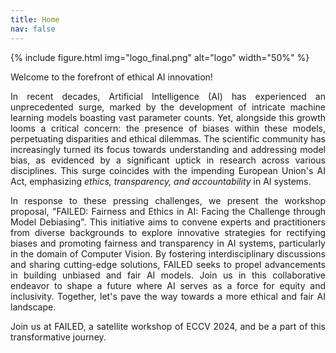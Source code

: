```yaml
---
title: Home
nav: false
---
```

{% include figure.html img="logo_final.png" alt="logo" width="50%" %}

<div style="text-align: justify">

Welcome to the forefront of ethical AI innovation! 

In recent decades, Artificial Intelligence (AI) has experienced an unprecedented surge, marked by the development of intricate machine learning models boasting vast parameter counts. Yet, alongside this growth looms a critical concern: the presence of biases within these models, perpetuating disparities and ethical dilemmas. The scientific community has increasingly turned its focus towards understanding and addressing model bias, as evidenced by a significant uptick in research across various disciplines. This surge coincides with the impending European Union's AI Act, emphasizing *ethics, transparency, and accountability* in AI systems. 

In response to these pressing challenges, we present the workshop proposal, "FAILED: Fairness and Ethics in AI: Facing the Challenge through Model Debiasing". This initiative aims to convene experts and practitioners from diverse backgrounds to explore innovative strategies for rectifying biases and promoting fairness and transparency in AI systems, particularly in the domain of Computer Vision. By fostering interdisciplinary discussions and sharing cutting-edge solutions, FAILED seeks to propel advancements in building unbiased and fair AI models. Join us in this collaborative endeavor to shape a future where AI serves as a force for equity and inclusivity. Together, let's pave the way towards a more ethical and fair AI landscape. 

Join us at FAILED, a satellite workshop of ECCV 2024, and be a part of this transformative journey.
    
</div>
